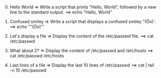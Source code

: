 0. Hello World => Write a script that prints “Hello, World”, followed by a new line to the standard output.
==> echo "Hello, World"

1. Confused smiley => Write a script that displays a confused smiley "(Ôo)'.
==> echo "\"(Ôo)'"

2. Let's display a file => Display the content of the /etc/passwd file.
==> cat /etc/passwd

3. What about 2? => Display the content of /etc/passwd and /etc/hosts
==> cat /etc/passwd /etc/hosts

4. Last lines of a file => Display the last 10 lines of /etc/passwd
==> cat | tail -n 10 /etc/passwd  

